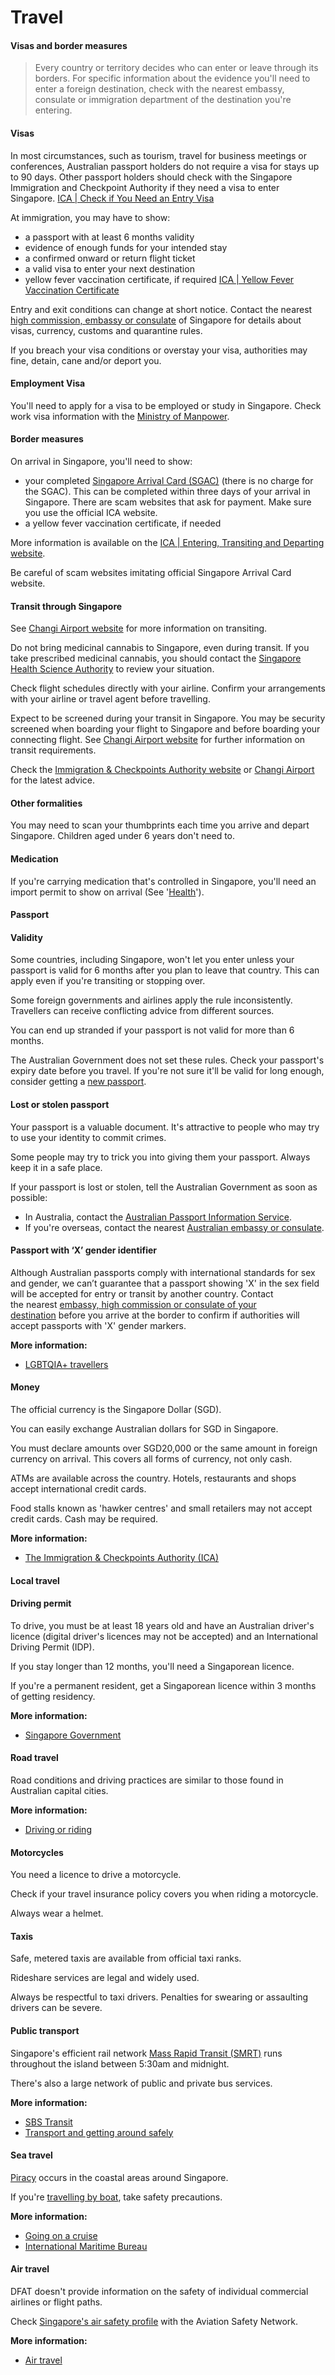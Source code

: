 # Travel

#### Visas and border measures

> Every country or territory decides who can enter or leave through its borders. For specific information about the evidence you'll need to enter a foreign destination, check with the nearest embassy, consulate or immigration department of the destination you're entering.

#### Visas

In most circumstances, such as tourism, travel for business meetings or conferences, Australian passport holders do not require a visa for stays up to 90 days. Other passport holders should check with the Singapore Immigration and Checkpoint Authority if they need a visa to enter Singapore. [ICA | Check if You Need an Entry Visa](https://www.ica.gov.sg/enter-transit-depart/entering-singapore/visa_requirements)

At immigration, you may have to show:

* a passport with at least 6 months validity
* evidence of enough funds for your intended stay
* a confirmed onward or return flight ticket
* a valid visa to enter your next destination
* yellow fever vaccination certificate, if required [ICA | Yellow Fever Vaccination Certificate](https://www.ica.gov.sg/enter-transit-depart/entering-singapore/yellow-fever-vaccination-certificate)

Entry and exit conditions can change at short notice. Contact the nearest [high commission, embassy or consulate](https://protocol.dfat.gov.au/Public/Missions/179) of Singapore for details about visas, currency, customs and quarantine rules.

If you breach your visa conditions or overstay your visa, authorities may fine, detain, cane and/or deport you.

#### Employment Visa

You'll need to apply for a visa to be employed or study in Singapore. Check work visa information with the [Ministry of Manpower](http://www.mom.gov.sg/Pages/default.aspx).

#### Border measures

On arrival in Singapore, you'll need to show:

* your completed [Singapore Arrival Card (SGAC)](https://eservices.ica.gov.sg/sgarrivalcard/) (there is no charge for the SGAC). This can be completed within three days of your arrival in Singapore. There are scam websites that ask for payment. Make sure you use the official ICA website.
* a yellow fever vaccination certificate, if needed

More information is available on the [ICA | Entering, Transiting and Departing website](https://www.ica.gov.sg/enter-transit-depart).

Be careful of scam websites imitating official Singapore Arrival Card website.

#### Transit through Singapore

See [Changi Airport website](https://www.changiairport.com/en.html) for more information on transiting.

Do not bring medicinal cannabis to Singapore, even during transit. If you take prescribed medicinal cannabis, you should contact the [Singapore Health Science Authority](https://www.hsa.gov.sg/) to review your situation. 

Check flight schedules directly with your airline. Confirm your arrangements with your airline or travel agent before travelling.

Expect to be screened during your transit in Singapore. You may be security screened when boarding your flight to Singapore and before boarding your connecting flight. See [Changi Airport website](https://www.changiairport.com/en.html) for further information on transit requirements.

Check the [Immigration & Checkpoints Authority website](https://www.ica.gov.sg/covid-19) or [Changi Airport](https://www.changiairport.com/en/airport-guide/Covid-19.html) for the latest advice.

#### Other formalities

You may need to scan your thumbprints each time you arrive and depart Singapore. Children aged under 6 years don't need to.

#### Medication

If you're carrying medication that's controlled in Singapore, you'll need an import permit to show on arrival (See '[Health](#health)').

#### Passport

#### Validity

Some countries, including Singapore, won't let you enter unless your passport is valid for 6 months after you plan to leave that country. This can apply even if you're transiting or stopping over.

Some foreign governments and airlines apply the rule inconsistently. Travellers can receive conflicting advice from different sources.

You can end up stranded if your passport is not valid for more than 6 months.

The Australian Government does not set these rules. Check your passport's expiry date before you travel. If you're not sure it'll be valid for long enough, consider getting a [new passport](/consular-services/passport-services "Passport services").

#### Lost or stolen passport

Your passport is a valuable document. It's attractive to people who may try to use your identity to commit crimes.

Some people may try to trick you into giving them your passport. Always keep it in a safe place.

If your passport is lost or stolen, tell the Australian Government as soon as possible:

* In Australia, contact the [Australian Passport Information Service](https://www.passports.gov.au/contact-us).
* If you're overseas, contact the nearest [Australian embassy or consulate](http://dfat.gov.au/about-us/our-locations/missions/Pages/our-embassies-and-consulates-overseas.aspx).

#### Passport with ‘X’ gender identifier

Although Australian passports comply with international standards for sex and gender, we can’t guarantee that a passport showing 'X' in the sex field will be accepted for entry or transit by another country. Contact the nearest [embassy, high commission or consulate of your destination](https://protocol.dfat.gov.au/Public/MissionsInAustralia) before you arrive at the border to confirm if authorities will accept passports with 'X' gender markers.

**More information:**

* [LGBTQIA+ travellers](https://www.smartraveller.gov.au/before-you-go/who-you-are/LGBTI)

#### Money

The official currency is the Singapore Dollar (SGD).

You can easily exchange Australian dollars for SGD in Singapore.

You must declare amounts over SGD20,000 or the same amount in foreign currency on arrival. This covers all forms of currency, not only cash.

ATMs are available across the country. Hotels, restaurants and shops accept international credit cards.

Food stalls known as 'hawker centres' and small retailers may not accept credit cards. Cash may be required.

**More information:**

* [The Immigration & Checkpoints Authority (ICA)](https://www.ica.gov.sg/)

#### Local travel

#### Driving permit

To drive, you must be at least 18 years old and have an Australian driver's licence (digital driver's licences may not be accepted) and an International Driving Permit (IDP).

If you stay longer than 12 months, you'll need a Singaporean licence.

If you're a permanent resident, get a Singaporean licence within 3 months of getting residency.

**More information:**

* [Singapore Government](https://www.gov.sg/)

#### Road travel

Road conditions and driving practices are similar to those found in Australian capital cities.

**More information:**

* [Driving or riding](/before-you-go/getting-around/road-safety "Road safety")

#### Motorcycles

You need a licence to drive a motorcycle.

Check if your travel insurance policy covers you when riding a motorcycle.

Always wear a helmet.

#### Taxis

Safe, metered taxis are available from official taxi ranks.

Rideshare services are legal and widely used.

Always be respectful to taxi drivers. Penalties for swearing or assaulting drivers can be severe.

#### Public transport

Singapore's efficient rail network [Mass Rapid Transit (SMRT)](https://www.smrt.com.sg/) runs throughout the island between 5:30am and midnight.

There's also a large network of public and private bus services.

**More information:**

* [SBS Transit](https://www.sbstransit.com.sg/)
* [Transport and getting around safely](/before-you-go/getting-around/public-transport "Public transport")

#### Sea travel

[Piracy](/node/358) occurs in the coastal areas around Singapore.

If you're [travelling by boat](/before-you-go/getting-around/boat-travel "Travelling by boat"), take safety precautions.

**More information:**

* [Going on a cruise](/before-you-go/getting-around/cruises "Going on a cruise")
* [International Maritime Bureau](http://www.icc-ccs.org/)

#### Air travel

DFAT doesn't provide information on the safety of individual commercial airlines or flight paths.

Check [Singapore's air safety profile](http://aviation-safety.net/database/country/country.php?id=9V) with the Aviation Safety Network.

**More information:**

* [Air travel](/before-you-go/getting-around/air-travel "Travelling by air")​​